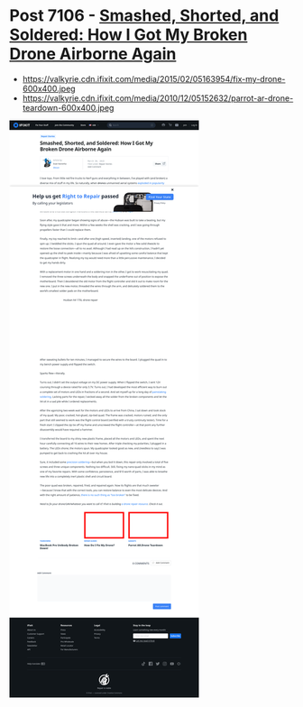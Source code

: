 # Post 7106 - [Smashed, Shorted, and Soldered: How I Got My Broken Drone Airborne Again](https://www.ifixit.com/News/7106/i-broke-my-drone)

- https://valkyrie.cdn.ifixit.com/media/2015/02/05163954/fix-my-drone-600x400.jpeg
- https://valkyrie.cdn.ifixit.com/media/2010/12/05152632/parrot-ar-drone-teardown-600x400.jpeg

![screencap](screenshots/58b332fb-2ab8-418d-8d68-afa777e7688a.png)
